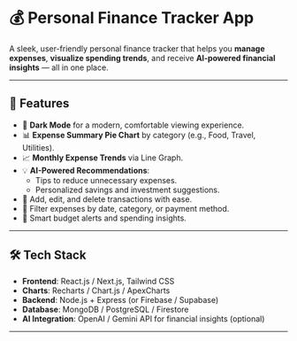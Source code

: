
# 💰 Personal Finance Tracker App

A sleek, user-friendly personal finance tracker that helps you **manage expenses**, **visualize spending trends**, and receive **AI-powered financial insights** — all in one place.

---

## 🚀 Features

- 🔄 **Dark Mode** for a modern, comfortable viewing experience.
- 📊 **Expense Summary Pie Chart** by category (e.g., Food, Travel, Utilities).
- 📈 **Monthly Expense Trends** via Line Graph.
- 💡 **AI-Powered Recommendations**:
  - Tips to reduce unnecessary expenses.
  - Personalized savings and investment suggestions.
- 📝 Add, edit, and delete transactions with ease.
- 📅 Filter expenses by date, category, or payment method.
- 🔔 Smart budget alerts and spending insights.

---

## 🛠️ Tech Stack

- **Frontend**: React.js / Next.js, Tailwind CSS 
- **Charts**: Recharts / Chart.js / ApexCharts
- **Backend**: Node.js + Express (or Firebase / Supabase)
- **Database**: MongoDB / PostgreSQL / Firestore
- **AI Integration**: OpenAI / Gemini API for financial insights (optional)


---

